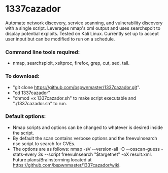# 1337cazador
Automate network discovery, service scanning, and vulnerability discovery with a single script. Leverages nmap's xml output and uses searchspoit to display potential exploits.
Tested on Kali Linux.
Currently set up to accept user input but can be modified to run on a schedule.
### Command line tools required:
* nmap, searchsploit, xsltproc, firefox, grep, cut, sed, tail. 
### To download: 
* "git clone https://github.com/bspwnmaster/1337cazador.git".
* "cd 1337cazador"
* "chmod +x 1337cazador.sh" to make script executable and "./1337cazador.sh" to run.
### Default options:
* Nmap scripts and options can be changed to whatever is desired inside the script. 
* By default the scan contains verbose options and the freevulnsearch nse script to search for CVEs. 
* The options are as follows: nmap -sV --version-all -O --osscan-guess -stats-every 3s --script freevulnsearch "$targetnet" -oX result.xml.
Future plans/Brainstorming located at https://github.com/bspwnmaster/1337cazador/wiki.
